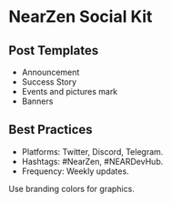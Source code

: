 # NearZen Social Kit

## Post Templates
- Announcement
- Success Story
- Events and pictures mark
- Banners

## Best Practices
- Platforms: Twitter, Discord, Telegram.
- Hashtags: #NearZen, #NEARDevHub.
- Frequency: Weekly updates.

Use branding colors for graphics.

